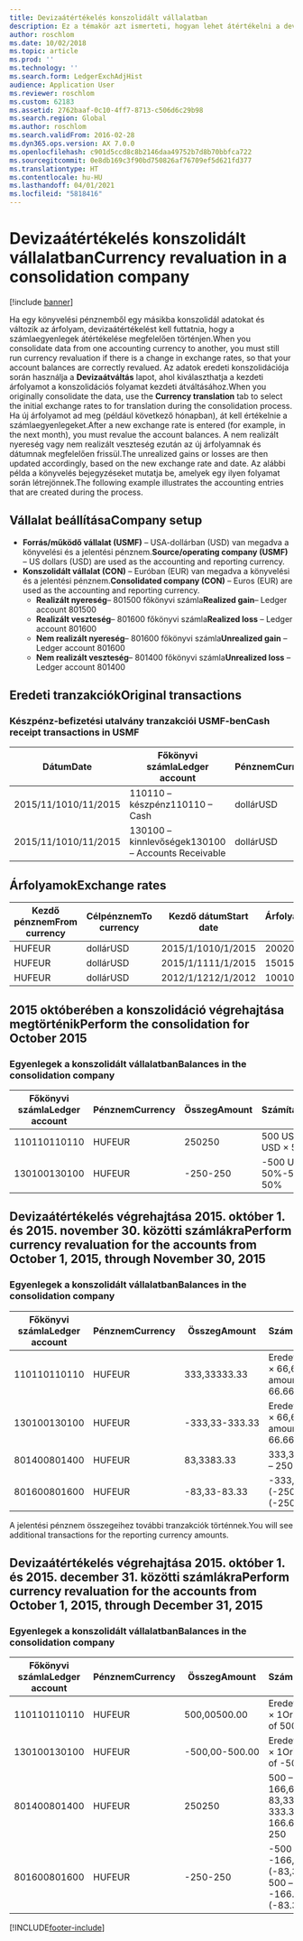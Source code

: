 ```yaml
---
title: Devizaátértékelés konszolidált vállalatban
description: Ez a témakör azt ismerteti, hogyan lehet átértékelni a devizát a konszolidált vállalatban.
author: roschlom
ms.date: 10/02/2018
ms.topic: article
ms.prod: ''
ms.technology: ''
ms.search.form: LedgerExchAdjHist
audience: Application User
ms.reviewer: roschlom
ms.custom: 62183
ms.assetid: 2762baaf-0c10-4ff7-8713-c506d6c29b98
ms.search.region: Global
ms.author: roschlom
ms.search.validFrom: 2016-02-28
ms.dyn365.ops.version: AX 7.0.0
ms.openlocfilehash: c901d5ccd8c8b2146daa49752b7d8b70bbfca722
ms.sourcegitcommit: 0e8db169c3f90bd750826af76709ef5d621fd377
ms.translationtype: HT
ms.contentlocale: hu-HU
ms.lasthandoff: 04/01/2021
ms.locfileid: "5818416"
---
```

# <a name="currency-revaluation-in-a-consolidation-company"></a><span data-ttu-id="f1491-103">Devizaátértékelés konszolidált vállalatban</span><span class="sxs-lookup"><span data-stu-id="f1491-103">Currency revaluation in a consolidation company</span></span>

[!include [banner](../includes/banner.md)]

<span data-ttu-id="f1491-104">Ha egy könyvelési pénznemből egy másikba konszolidál adatokat és változik az árfolyam, devizaátértékelést kell futtatnia, hogy a számlaegyenlegek átértékelése megfelelően történjen.</span><span class="sxs-lookup"><span data-stu-id="f1491-104">When you consolidate data from one accounting currency to another, you must still run currency revaluation if there is a change in exchange rates, so that your account balances  are correctly revalued.</span></span> <span data-ttu-id="f1491-105">Az adatok eredeti konszolidációja során használja a **Devizaátváltás** lapot, ahol kiválaszthatja a kezdeti árfolyamot a konszolidációs folyamat kezdeti átváltásához.</span><span class="sxs-lookup"><span data-stu-id="f1491-105">When you originally consolidate the data, use the **Currency translation** tab to select the initial exchange rates to for translation during the consolidation process.</span></span> <span data-ttu-id="f1491-106">Ha új árfolyamot ad meg (például következő hónapban), át kell értékelnie a számlaegyenlegeket.</span><span class="sxs-lookup"><span data-stu-id="f1491-106">After a new exchange rate is entered (for example, in the next month), you must revalue the account balances.</span></span> <span data-ttu-id="f1491-107">A nem realizált nyereség vagy nem realizált veszteség ezután az új árfolyamnak és dátumnak megfelelően frissül.</span><span class="sxs-lookup"><span data-stu-id="f1491-107">The unrealized gains or losses are then updated accordingly, based on the new exchange rate and date.</span></span> <span data-ttu-id="f1491-108">Az alábbi példa a könyvelés bejegyzéseket mutatja be, amelyek egy ilyen folyamat során létrejönnek.</span><span class="sxs-lookup"><span data-stu-id="f1491-108">The following example illustrates the accounting entries that are created during the process.</span></span>

## <a name="company-setup"></a><span data-ttu-id="f1491-109">Vállalat beállítása</span><span class="sxs-lookup"><span data-stu-id="f1491-109">Company setup</span></span>
-   <span data-ttu-id="f1491-110">**Forrás/működő vállalat (USMF)** – USA-dollárban (USD) van megadva a könyvelési és a jelentési pénznem.</span><span class="sxs-lookup"><span data-stu-id="f1491-110">**Source/operating company (USMF)** – US dollars (USD) are used as the accounting and reporting currency.</span></span>
-   <span data-ttu-id="f1491-111">**Konszolidált vállalat (CON)** – Euróban (EUR) van megadva a könyvelési és a jelentési pénznem.</span><span class="sxs-lookup"><span data-stu-id="f1491-111">**Consolidated company (CON)** – Euros (EUR) are used as the accounting and reporting currency.</span></span>
    -   <span data-ttu-id="f1491-112">**Realizált nyereség**– 801500 főkönyvi számla</span><span class="sxs-lookup"><span data-stu-id="f1491-112">**Realized gain**– Ledger account 801500</span></span>
    -   <span data-ttu-id="f1491-113">**Realizált veszteség**– 801600 főkönyvi számla</span><span class="sxs-lookup"><span data-stu-id="f1491-113">**Realized loss** – Ledger account 801600</span></span>
    -   <span data-ttu-id="f1491-114">**Nem realizált nyereség**– 801600 főkönyvi számla</span><span class="sxs-lookup"><span data-stu-id="f1491-114">**Unrealized gain** – Ledger account 801600</span></span>
    -   <span data-ttu-id="f1491-115">**Nem realizált veszteség**– 801400 főkönyvi számla</span><span class="sxs-lookup"><span data-stu-id="f1491-115">**Unrealized loss** – Ledger account 801400</span></span>

## <a name="original-transactions"></a><span data-ttu-id="f1491-116">Eredeti tranzakciók</span><span class="sxs-lookup"><span data-stu-id="f1491-116">Original transactions</span></span>
### <a name="cash-receipt-transactions-in-usmf"></a><span data-ttu-id="f1491-117">Készpénz-befizetési utalvány tranzakciói USMF-ben</span><span class="sxs-lookup"><span data-stu-id="f1491-117">Cash receipt transactions in USMF</span></span>

| <span data-ttu-id="f1491-118">Dátum</span><span class="sxs-lookup"><span data-stu-id="f1491-118">Date</span></span>       | <span data-ttu-id="f1491-119">Főkönyvi számla</span><span class="sxs-lookup"><span data-stu-id="f1491-119">Ledger account</span></span>               | <span data-ttu-id="f1491-120">Pénznem</span><span class="sxs-lookup"><span data-stu-id="f1491-120">Currency</span></span> | <span data-ttu-id="f1491-121">Összeg</span><span class="sxs-lookup"><span data-stu-id="f1491-121">Amount</span></span> |
|------------|------------------------------|----------|--------|
| <span data-ttu-id="f1491-122">2015/11/10</span><span class="sxs-lookup"><span data-stu-id="f1491-122">10/11/2015</span></span> | <span data-ttu-id="f1491-123">110110 – készpénz</span><span class="sxs-lookup"><span data-stu-id="f1491-123">110110 – Cash</span></span>                | <span data-ttu-id="f1491-124">dollár</span><span class="sxs-lookup"><span data-stu-id="f1491-124">USD</span></span>      | <span data-ttu-id="f1491-125">500</span><span class="sxs-lookup"><span data-stu-id="f1491-125">500</span></span>    |
| <span data-ttu-id="f1491-126">2015/11/10</span><span class="sxs-lookup"><span data-stu-id="f1491-126">10/11/2015</span></span> | <span data-ttu-id="f1491-127">130100 – kinnlevőségek</span><span class="sxs-lookup"><span data-stu-id="f1491-127">130100 – Accounts Receivable</span></span> | <span data-ttu-id="f1491-128">dollár</span><span class="sxs-lookup"><span data-stu-id="f1491-128">USD</span></span>      | <span data-ttu-id="f1491-129">-500</span><span class="sxs-lookup"><span data-stu-id="f1491-129">-500</span></span>   |

## <a name="exchange-rates"></a><span data-ttu-id="f1491-130">Árfolyamok</span><span class="sxs-lookup"><span data-stu-id="f1491-130">Exchange rates</span></span>

| <span data-ttu-id="f1491-131">Kezdő pénznem</span><span class="sxs-lookup"><span data-stu-id="f1491-131">From currency</span></span> | <span data-ttu-id="f1491-132">Célpénznem</span><span class="sxs-lookup"><span data-stu-id="f1491-132">To currency</span></span> | <span data-ttu-id="f1491-133">Kezdő dátum</span><span class="sxs-lookup"><span data-stu-id="f1491-133">Start date</span></span> | <span data-ttu-id="f1491-134">Árfolyam</span><span class="sxs-lookup"><span data-stu-id="f1491-134">Exchange rate</span></span> |
|---------------|-------------|------------|---------------|
| <span data-ttu-id="f1491-135">HUF</span><span class="sxs-lookup"><span data-stu-id="f1491-135">EUR</span></span>           | <span data-ttu-id="f1491-136">dollár</span><span class="sxs-lookup"><span data-stu-id="f1491-136">USD</span></span>         | <span data-ttu-id="f1491-137">2015/1/10</span><span class="sxs-lookup"><span data-stu-id="f1491-137">10/1/2015</span></span>  | <span data-ttu-id="f1491-138">200</span><span class="sxs-lookup"><span data-stu-id="f1491-138">200</span></span>           |
| <span data-ttu-id="f1491-139">HUF</span><span class="sxs-lookup"><span data-stu-id="f1491-139">EUR</span></span>           | <span data-ttu-id="f1491-140">dollár</span><span class="sxs-lookup"><span data-stu-id="f1491-140">USD</span></span>         | <span data-ttu-id="f1491-141">2015/1/11</span><span class="sxs-lookup"><span data-stu-id="f1491-141">11/1/2015</span></span>  | <span data-ttu-id="f1491-142">150</span><span class="sxs-lookup"><span data-stu-id="f1491-142">150</span></span>           |
| <span data-ttu-id="f1491-143">HUF</span><span class="sxs-lookup"><span data-stu-id="f1491-143">EUR</span></span>           | <span data-ttu-id="f1491-144">dollár</span><span class="sxs-lookup"><span data-stu-id="f1491-144">USD</span></span>         | <span data-ttu-id="f1491-145">2012/1/12</span><span class="sxs-lookup"><span data-stu-id="f1491-145">12/1/2012</span></span>  | <span data-ttu-id="f1491-146">100</span><span class="sxs-lookup"><span data-stu-id="f1491-146">100</span></span>           |

## <a name="perform-the-consolidation-for-october-2015"></a><span data-ttu-id="f1491-147">2015 októberében a konszolidáció végrehajtása megtörténik</span><span class="sxs-lookup"><span data-stu-id="f1491-147">Perform the consolidation for October 2015</span></span>
### <a name="balances-in-the-consolidation-company"></a><span data-ttu-id="f1491-148">Egyenlegek a konszolidált vállalatban</span><span class="sxs-lookup"><span data-stu-id="f1491-148">Balances in the consolidation company</span></span>

| <span data-ttu-id="f1491-149">Főkönyvi számla</span><span class="sxs-lookup"><span data-stu-id="f1491-149">Ledger account</span></span> | <span data-ttu-id="f1491-150">Pénznem</span><span class="sxs-lookup"><span data-stu-id="f1491-150">Currency</span></span> | <span data-ttu-id="f1491-151">Összeg</span><span class="sxs-lookup"><span data-stu-id="f1491-151">Amount</span></span> | <span data-ttu-id="f1491-152">Számítás</span><span class="sxs-lookup"><span data-stu-id="f1491-152">Calculation</span></span>    |
|----------------|----------|--------|----------------|
| <span data-ttu-id="f1491-153">110110</span><span class="sxs-lookup"><span data-stu-id="f1491-153">110110</span></span>         | <span data-ttu-id="f1491-154">HUF</span><span class="sxs-lookup"><span data-stu-id="f1491-154">EUR</span></span>      | <span data-ttu-id="f1491-155">250</span><span class="sxs-lookup"><span data-stu-id="f1491-155">250</span></span>    | <span data-ttu-id="f1491-156">500 USD × 50%</span><span class="sxs-lookup"><span data-stu-id="f1491-156">500 USD × 50%</span></span>  |
| <span data-ttu-id="f1491-157">130100</span><span class="sxs-lookup"><span data-stu-id="f1491-157">130100</span></span>         | <span data-ttu-id="f1491-158">HUF</span><span class="sxs-lookup"><span data-stu-id="f1491-158">EUR</span></span>      | <span data-ttu-id="f1491-159">-250</span><span class="sxs-lookup"><span data-stu-id="f1491-159">-250</span></span>   | <span data-ttu-id="f1491-160">-500 USD × 50%</span><span class="sxs-lookup"><span data-stu-id="f1491-160">-500 USD × 50%</span></span> |

## <a name="perform-currency-revaluation-for-the-accounts-from-october-1-2015-through-november-30-2015"></a><span data-ttu-id="f1491-161">Devizaátértékelés végrehajtása 2015. október 1. és 2015. november 30. közötti számlákra</span><span class="sxs-lookup"><span data-stu-id="f1491-161">Perform currency revaluation for the accounts from October 1, 2015, through November 30, 2015</span></span>
### <a name="balances-in-the-consolidation-company"></a><span data-ttu-id="f1491-162">Egyenlegek a konszolidált vállalatban</span><span class="sxs-lookup"><span data-stu-id="f1491-162">Balances in the consolidation company</span></span>

| <span data-ttu-id="f1491-163">Főkönyvi számla</span><span class="sxs-lookup"><span data-stu-id="f1491-163">Ledger account</span></span> | <span data-ttu-id="f1491-164">Pénznem</span><span class="sxs-lookup"><span data-stu-id="f1491-164">Currency</span></span> | <span data-ttu-id="f1491-165">Összeg</span><span class="sxs-lookup"><span data-stu-id="f1491-165">Amount</span></span>  | <span data-ttu-id="f1491-166">Számítás</span><span class="sxs-lookup"><span data-stu-id="f1491-166">Calculation</span></span>                        |
|----------------|----------|---------|------------------------------------|
| <span data-ttu-id="f1491-167">110110</span><span class="sxs-lookup"><span data-stu-id="f1491-167">110110</span></span>         | <span data-ttu-id="f1491-168">HUF</span><span class="sxs-lookup"><span data-stu-id="f1491-168">EUR</span></span>      | <span data-ttu-id="f1491-169">333,33</span><span class="sxs-lookup"><span data-stu-id="f1491-169">333.33</span></span>  | <span data-ttu-id="f1491-170">Eredeti összeg 500 × 66,6667%</span><span class="sxs-lookup"><span data-stu-id="f1491-170">Original amount of 500 × 66.6667%</span></span>  |
| <span data-ttu-id="f1491-171">130100</span><span class="sxs-lookup"><span data-stu-id="f1491-171">130100</span></span>         | <span data-ttu-id="f1491-172">HUF</span><span class="sxs-lookup"><span data-stu-id="f1491-172">EUR</span></span>      | <span data-ttu-id="f1491-173">-333,33</span><span class="sxs-lookup"><span data-stu-id="f1491-173">-333.33</span></span> | <span data-ttu-id="f1491-174">Eredeti összeg -500 × 66,6667%</span><span class="sxs-lookup"><span data-stu-id="f1491-174">Original amount of -500 × 66.6667%</span></span> |
| <span data-ttu-id="f1491-175">801400</span><span class="sxs-lookup"><span data-stu-id="f1491-175">801400</span></span>         | <span data-ttu-id="f1491-176">HUF</span><span class="sxs-lookup"><span data-stu-id="f1491-176">EUR</span></span>      | <span data-ttu-id="f1491-177">83,33</span><span class="sxs-lookup"><span data-stu-id="f1491-177">83.33</span></span>   | <span data-ttu-id="f1491-178">333,33 – 250</span><span class="sxs-lookup"><span data-stu-id="f1491-178">333.33 – 250</span></span>                       |
| <span data-ttu-id="f1491-179">801600</span><span class="sxs-lookup"><span data-stu-id="f1491-179">801600</span></span>         | <span data-ttu-id="f1491-180">HUF</span><span class="sxs-lookup"><span data-stu-id="f1491-180">EUR</span></span>      | <span data-ttu-id="f1491-181">-83,33</span><span class="sxs-lookup"><span data-stu-id="f1491-181">-83.33</span></span>  | <span data-ttu-id="f1491-182">-333,33 – (-250)</span><span class="sxs-lookup"><span data-stu-id="f1491-182">-333.33 – (-250)</span></span>                   |

<span data-ttu-id="f1491-183">A jelentési pénznem összegeihez további tranzakciók történnek.</span><span class="sxs-lookup"><span data-stu-id="f1491-183">You will see additional transactions for the reporting currency amounts.</span></span>

## <a name="perform-currency-revaluation-for-the-accounts-from-october-1-2015-through-december-31-2015"></a><span data-ttu-id="f1491-184">Devizaátértékelés végrehajtása 2015. október 1. és 2015. december 31. közötti számlákra</span><span class="sxs-lookup"><span data-stu-id="f1491-184">Perform currency revaluation for the accounts from October 1, 2015, through December 31, 2015</span></span>
### <a name="balances-in-the-consolidation-company"></a><span data-ttu-id="f1491-185">Egyenlegek a konszolidált vállalatban</span><span class="sxs-lookup"><span data-stu-id="f1491-185">Balances in the consolidation company</span></span>

| <span data-ttu-id="f1491-186">Főkönyvi számla</span><span class="sxs-lookup"><span data-stu-id="f1491-186">Ledger account</span></span> | <span data-ttu-id="f1491-187">Pénznem</span><span class="sxs-lookup"><span data-stu-id="f1491-187">Currency</span></span> | <span data-ttu-id="f1491-188">Összeg</span><span class="sxs-lookup"><span data-stu-id="f1491-188">Amount</span></span>  | <span data-ttu-id="f1491-189">Számítás</span><span class="sxs-lookup"><span data-stu-id="f1491-189">Calculation</span></span>                                          |
|----------------|----------|---------|------------------------------------------------------|
| <span data-ttu-id="f1491-190">110110</span><span class="sxs-lookup"><span data-stu-id="f1491-190">110110</span></span>         | <span data-ttu-id="f1491-191">HUF</span><span class="sxs-lookup"><span data-stu-id="f1491-191">EUR</span></span>      | <span data-ttu-id="f1491-192">500,00</span><span class="sxs-lookup"><span data-stu-id="f1491-192">500.00</span></span>  | <span data-ttu-id="f1491-193">Eredeti összeg 500 × 1</span><span class="sxs-lookup"><span data-stu-id="f1491-193">Original amount of 500 × 1</span></span>                           |
| <span data-ttu-id="f1491-194">130100</span><span class="sxs-lookup"><span data-stu-id="f1491-194">130100</span></span>         | <span data-ttu-id="f1491-195">HUF</span><span class="sxs-lookup"><span data-stu-id="f1491-195">EUR</span></span>      | <span data-ttu-id="f1491-196">-500,00</span><span class="sxs-lookup"><span data-stu-id="f1491-196">-500.00</span></span> | <span data-ttu-id="f1491-197">Eredeti összeg -500 × 1</span><span class="sxs-lookup"><span data-stu-id="f1491-197">Original amount of -500 × 1</span></span>                          |
| <span data-ttu-id="f1491-198">801400</span><span class="sxs-lookup"><span data-stu-id="f1491-198">801400</span></span>         | <span data-ttu-id="f1491-199">HUF</span><span class="sxs-lookup"><span data-stu-id="f1491-199">EUR</span></span>      | <span data-ttu-id="f1491-200">250</span><span class="sxs-lookup"><span data-stu-id="f1491-200">250</span></span>     | <span data-ttu-id="f1491-201">500 – 333,33 = 166,67 166,67 + 83,33 = 250</span><span class="sxs-lookup"><span data-stu-id="f1491-201">500 – 333.33 = 166.67 166.67 + 83.33 = 250</span></span>           |
| <span data-ttu-id="f1491-202">801600</span><span class="sxs-lookup"><span data-stu-id="f1491-202">801600</span></span>         | <span data-ttu-id="f1491-203">HUF</span><span class="sxs-lookup"><span data-stu-id="f1491-203">EUR</span></span>      | <span data-ttu-id="f1491-204">-250</span><span class="sxs-lookup"><span data-stu-id="f1491-204">-250</span></span>    | <span data-ttu-id="f1491-205">-500 – (-333,33) = -166,67 -166,67 + (-83,33) = -250</span><span class="sxs-lookup"><span data-stu-id="f1491-205">-500 – (-333.33) = -166.67 -166.67 + (-83.33) = -250</span></span> |







[!INCLUDE[footer-include](../../includes/footer-banner.md)]